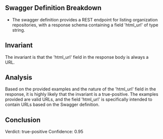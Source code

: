 ## Swagger Definition Breakdown
- The swagger definition provides a REST endpoint for listing organization repositories, with a response schema containing a field 'html_url' of type string.

## Invariant
The invariant is that the 'html_url' field in the response body is always a URL.

## Analysis
Based on the provided examples and the nature of the 'html_url' field in the response, it is highly likely that the invariant is a true-positive. The examples provided are valid URLs, and the field 'html_url' is specifically intended to contain URLs based on the Swagger definition.

## Conclusion
Verdict: true-positive
Confidence: 0.95
